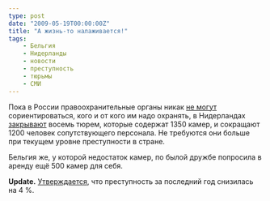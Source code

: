 ```yaml
---
type: post
date: "2009-05-19T00:00:00Z"
title: "А жизнь-то налаживается!"
tags:
    - Бельгия
    - Нидерланды
    - новости
    - преступность
    - тюрьмы
    - СМИ
---
```


Пока в России правоохранительные органы никак [не могут](http://www.newsru.com/russia/18may2009/newt.html) сориентироваться, кого и от кого им надо охранять, в Нидерландах [закрывают](http://www.dutchnews.nl/news/archives/2009/05/eight_prisons_to_be_shut_down.php) восемь тюрем, которые содержат 1350 камер, и сокращают 1200 человек сопутствующего персонала. Не требуются они больше при текущем уровне преступности в стране.

Бельгия же, у которой недостаток камер, по былой дружбе попросила в аренду ещё 500 камер для себя.

**Update.** [Утверждается](http://www.dutchnews.nl/news/archives/2009/06/crime_rate_fell_4_last_year_ad.php), что преступность за последний год снизилась на 4 %.
